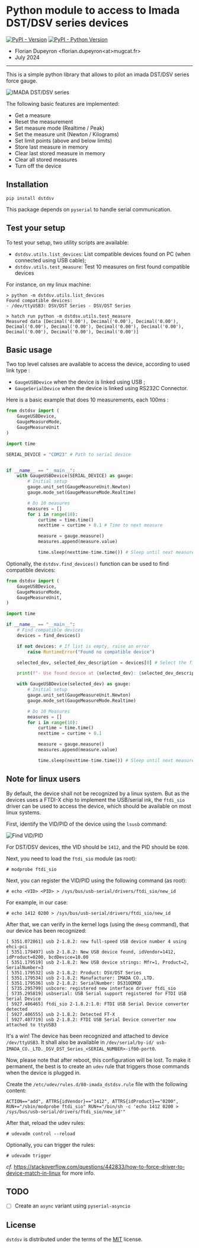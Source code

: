 # Python module to access to Imada DST/DSV series devices

[![PyPI - Version](https://img.shields.io/pypi/v/dstdsv.svg)](https://pypi.org/project/dstdsv)
[![PyPI - Python Version](https://img.shields.io/pypi/pyversions/dstdsv.svg)](https://pypi.org/project/dstdsv)

- Florian Dupeyron &lt;florian.dupeyron&lt;at&gt;mugcat.fr&gt;
- July 2024

-----

This is a simple python library that allows to pilot an imada DST/DSV series force gauge.

![IMADA DST/DSV series](./docs/img/DST-series.png)

The following basic features are implemented:

- Get a measure
- Reset the measurement
- Set measure mode (Realtime / Peak)
- Set the measure unit (Newton / Kilograms)
- Set limit points (above and below limits)
- Store last measure in memory
- Clear last stored measure in memory
- Clear all stored measures
- Turn off the device



## Installation

```console
pip install dstdsv
```

This package depends on `pyserial` to handle serial communication.


## Test your setup

To test your setup, two utility scripts are available:

- `dstdsv.utils.list_devices`: List compatible devices found on PC (when connected using USB cable);
- `dstdsv.utils.test_measure`: Test 10 measures on first found compatible devices

For instance, on my linux machine:

```
> python -m dstdsv.utils.list_devices
Found compatible devices:
- /dev/ttyUSB3: DSV/DST Series - DSV/DST Series
```

```
> hatch run python -m dstdsv.utils.test_measure
Measured data [Decimal('0.00'), Decimal('0.00'), Decimal('0.00'), Decimal('0.00'), Decimal('0.00'), Decimal('0.00'), Decimal('0.00'), Decimal('0.00'), Decimal('0.00'), Decimal('0.00')]
```


## Basic usage

Two top level calsses are available to access the device, according to used link type :

- `GaugeUSBDevice` when the device is linked using USB ;
- `GaugeSerialDevice` when the device is linked using RS232C Connector.

Here is a basic example that does 10 measurements, each 100ms :

```python
from dstdsv import (
    GaugeUSBDevice,
    GaugeMeasureMode,
    GaugeMeasureUnit
)

import time

SERIAL_DEVICE = "COM23" # Path to serial device


if __name__ == "__main__":
    with GaugeUSBDevice(SERIAL_DEVICE) as gauge:
        # Initial setup
        gauge.unit_set(GaugeMeasureUnit.Newton)
        gauge.mode_set(GaugeMeasureMode.Realtime)

        # Do 10 measures
        measures = []
        for i in range(10):
            curtime = time.time()
            nexttime = curtime + 0.1 # Time to next measure

            measure = gauge.measure()
            measures.append(measure.value)

            time.sleep(nexttime-time.time()) # Sleep until next measure time
```


Optionally, the `dstdsv.find_devices()` function can be used to find compatible devices:

```python
from dstdsv import (
    GaugeUSBDevice,
    GaugeMeasureMode,
    GaugeMeasureUnit,
)

import time

if __name__ == "__main__":
    # Find compatible devices
    devices = find_devices()

    if not devices: # If list is empty, raise an error
        raise RuntimeError("Found no compatible device")

    selected_dev, selected_dev_description = devices[0] # Select the first found device

    print(f"- Use found device at {selected_dev}: {selected_dev_description}")

    with GaugeUSBDevice(selected_dev) as gauge:
        # Initial setup
        gauge.unit_set(GaugeMeasureUnit.Newton)
        gauge.mode_set(GaugeMeasureMode.Realtime)

        # Do 10 Measures
        measures = []
        for i in range(10):
            curtime = time.time()
            nexttime = curtime + 0.1

            measure = gauge.measure()
            measures.append(measure.value)

            time.sleep(nexttime-time.time()) # Sleep until next measure time
```


## Note for linux users

By default, the device shall not be recognized by a linux system. But as the devices uses a FTDI-X chip to implement the USB/serial ink, the `ftdi_sio` driver can be used to access the device, which should be available on most linux systems.

First, identify the VID/PID of the device using the `lsusb` command:

![Find VID/PID](./docs/img/lsusb-results.png)

For DST/DSV devices, tthe VID should be `1412`, and the PID should be `0200`.

Next, you need to load the `ftdi_sio` module (as root):

```
# modprobe ftdi_sio
```

Next, you can register the VID/PID using the following command (as root):

```
# echo <VID> <PID> > /sys/bus/usb-serial/drivers/ftdi_sio/new_id
```

For example, in our case:

```
# echo 1412 0200 > /sys/bus/usb-serial/drivers/ftdi_sio/new_id
```


After that, we can verify in the kernel logs (using the `dmesg` command), that our device has been recognized:

```
[ 5351.072861] usb 2-1.8.2: new full-speed USB device number 4 using ehci-pci
[ 5351.179497] usb 2-1.8.2: New USB device found, idVendor=1412, idProduct=0200, bcdDevice=10.00
[ 5351.179519] usb 2-1.8.2: New USB device strings: Mfr=1, Product=2, SerialNumber=3
[ 5351.179532] usb 2-1.8.2: Product: DSV/DST Series
[ 5351.179534] usb 2-1.8.2: Manufacturer: IMADA CO.,LTD.
[ 5351.179536] usb 2-1.8.2: SerialNumber: DS31ODMQD
[ 5735.295799] usbcore: registered new interface driver ftdi_sio
[ 5735.295819] usbserial: USB Serial support registered for FTDI USB Serial Device
[ 5927.406465] ftdi_sio 2-1.8.2:1.0: FTDI USB Serial Device converter detected
[ 5927.406555] usb 2-1.8.2: Detected FT-X
[ 5927.407719] usb 2-1.8.2: FTDI USB Serial Device converter now attached to ttyUSB3
```

It's a win! The device has been recognized and attached to device `/dev/ttyUSB3`. It shall also be available
in `/dev/serial/by-id/ usb-IMADA_CO._LTD._DSV_DST_Series_<SERIAL_NUMBER>-if00-port0`.

Now, please note that after reboot, this configuration will be lost. To make it permanent, the best is to create an `udev` rule that triggers those commands when the device is plugged in.

Create the `/etc/udev/rules.d/80-imada_dstdsv.rule` file with the following content:

```
ACTION=="add", ATTRS{idVendor}=="1412", ATTRS{idProduct}=="0200", RUN+="/sbin/modprobe ftdi_sio" RUN+="/bin/sh -c 'echo 1412 0200 > /sys/bus/usb-serial/drivers/ftdi_sio/new_id'"
```

After that, reload the udev rules:

```
# udevadm control --reload
```

Optionally, you can trigger the rules:

```
# udevadm trigger
```

_cf._ https://stackoverflow.com/questions/442833/how-to-force-driver-to-device-match-in-linux for more info.


## TODO

- [ ] Create an `async` variant using `pyserial-asyncio`


## License

`dstdsv` is distributed under the terms of the [MIT](https://spdx.org/licenses/MIT.html) license.


